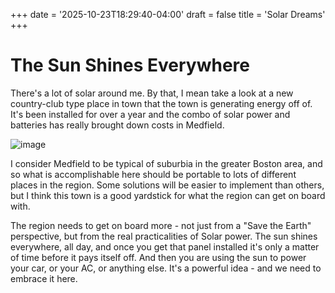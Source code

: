 +++
date = '2025-10-23T18:29:40-04:00'
draft = false
title = 'Solar Dreams'
+++

# The Sun Shines Everywhere

There's a lot of solar around me. By that, I mean take a look at a new country-club type place in town that the town is generating energy off of. It's been installed for over a year and the combo of solar power and batteries has really brought down costs in Medfield. 

![image](https://images.squarespace-cdn.com/content/v1/59552faaff7c50fb8b38c931/15436b60-9522-41a7-921a-2de429bd3826/DJI_0868.JPG?format=1500w)

I consider Medfield to be typical of suburbia in the greater Boston area, and so what is accomplishable here should be portable to lots of different places in the region. Some solutions will be easier to implement than others, but I think this town is a good yardstick for what the region can get on board with.

The region needs to get on board more - not just from a "Save the Earth" perspective, but from the real practicalities of Solar power. The sun shines everywhere, all day, and once you get that panel installed it's only a matter of time before it pays itself off. And then you are using the sun to power your car, or your AC, or anything else. It's a powerful idea - and we need to embrace it here. 